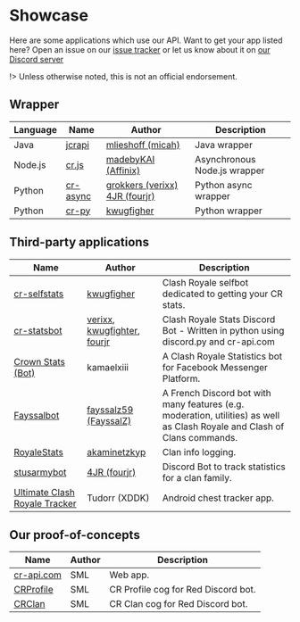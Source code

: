 # Showcase

Here are some applications which use our API. Want to get your app listed here? Open an issue on our [issue tracker](https://github.com/cr-api/cr-api/issues) or let us know about it on [our Discord server](http://discord.me/cr_api)

!> Unless otherwise noted, this is not an official endorsement.

## Wrapper

Language | Name | Author | Description
--- | --- | --- | ---
Java | [jcrapi](https://github.com/mlieshoff/jcrapi) | [mlieshoff (micah)](http://github.com/mlieshoff)  | Java wrapper
Node.js | [cr.js](https://github.com/madebyKAI/cr.js) | [madebyKAI (Affinix)](https://github.com/madebyKAI) | Asynchronous Node.js wrapper
Python | [cr-async](https://github.com/grokkers/cr-async) | [grokkers (verixx)](http://github.com/grokkers) [4JR  (fourjr)](http://github.com/fourjr) | Python async wrapper
Python | [cr-py](https://github.com/kwugfighter/cr.py) | [kwugfigher](http://github.com/kwugfighter) | Python wrapper

## Third-party applications

Name | Author | Description
--- | --- | ---
[cr-selfstats](http://github.com/kwugfighter/cr-selfstats) | [kwugfigher](http://github.com/kwugfighter) | Clash Royale selfbot dedicated to getting your CR stats.
[cr-statsbot](https://github.com/grokkers/cr-statsbot) |  [verixx](https://github.com/verixx), [kwugfighter](https://github.com/kwugfighter), [fourjr](https://github.com/fourjr) | Clash Royale Stats Discord Bot - Written in python using discord.py and cr-api.com
[Crown Stats (Bot)](https://m.me/CrownStats) | kamaelxiii |  A Clash Royale Statistics bot for Facebook Messenger Platform.
[Fayssalbot](http://www.fayssalbot.ml/) | [fayssalz59 (FayssalZ)](http://github.com/fayssalz59) | A French Discord bot with many features (e.g. moderation, utilities) as well as Clash Royale and Clash of Clans commands.
[RoyaleStats](https://github.com/akaminetzkyp/RoyaleStats) | [akaminetzkyp](https://github.com/akaminetzkyp) | Clan info logging.
[stusarmybot](https://github.com/fourjr/stusarmybot) | [4JR  (fourjr)](http://github.com/fourjr) | Discord Bot to track statistics for a clan family.
[Ultimate Clash Royale Tracker](https://play.google.com/store/apps/details?id=eu.tudor.ultimatechesttrackerforclash) | Tudorr (XDDK) | Android chest tracker app.

## Our proof-of-concepts

Name | Author | Description
--- | --- | ---
[cr-api.com](http://cr-api.com) | SML | Web app.
[CRProfile](https://github.com/smlbiobot/SML-Cogs/tree/master/crprofile) | SML | CR Profile cog for Red Discord bot.
[CRClan](https://github.com/smlbiobot/SML-Cogs/tree/master/crclan) | SML | CR Clan cog for Red Discord bot.
